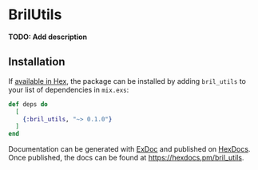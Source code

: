 # BrilUtils

**TODO: Add description**

## Installation

If [available in Hex](https://hex.pm/docs/publish), the package can be installed
by adding `bril_utils` to your list of dependencies in `mix.exs`:

```elixir
def deps do
  [
    {:bril_utils, "~> 0.1.0"}
  ]
end
```

Documentation can be generated with [ExDoc](https://github.com/elixir-lang/ex_doc)
and published on [HexDocs](https://hexdocs.pm). Once published, the docs can
be found at <https://hexdocs.pm/bril_utils>.

